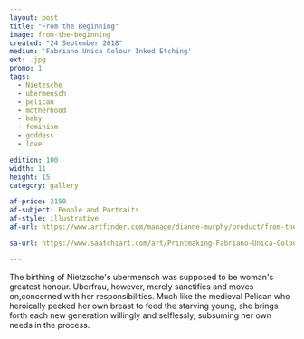 ```yaml
---
layout: post
title: "From the Beginning"
image: from-the-beginning
created: "24 September 2018"
medium: 'Fabriano Unica Colour Inked Etching'
ext: .jpg
promo: 1
tags:
  - Nietzsche
  - ubermensch
  - pelican
  - motherhood
  - baby
  - feminism
  - goddess
  - love

edition: 100
width: 11
height: 15
category: gallery

af-price: 2150
af-subject: People and Portraits
af-style: illustrative
af-url: https://www.artfinder.com/manage/dianne-murphy/product/from-the-beginning-ad55/

sa-url: https://www.saatchiart.com/art/Printmaking-Fabriano-Unica-Colour-Inked-Etching-Limited-Edition-1-of-100/19454/4485432/view

---
```


The birthing of Nietzsche's ubermensch was supposed to be woman's greatest honour. Uberfrau, however, merely sanctifies and moves on,concerned with her responsibilities. Much like the medieval Pelican who heroically pecked her own breast to feed the starving young, she brings forth each new generation willingly and selflessly, subsuming her own needs in the process.
